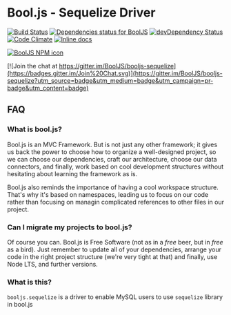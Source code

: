# Bool.js - Sequelize Driver

[![Build Status](https://travis-ci.org/BoolJS/booljs-sequelize.svg?branch=master)](https://travis-ci.org/BoolJS/booljs-sequelize) [![Dependencies status for BoolJS](https://david-dm.org/booljs/booljs-sequelize.svg)](https://david-dm.org/booljs/booljs-sequelize) [![devDependency Status](https://david-dm.org/booljs/booljs-sequelize/dev-status.svg)](https://david-dm.org/booljs/booljs-sequelize#info=devDependencies) [![Code Climate](https://codeclimate.com/github/BoolJS/booljs-sequelize/badges/gpa.svg)](https://codeclimate.com/github/BoolJS/booljs-sequelize) [![Inline docs](http://inch-ci.org/github/booljs/booljs-sequelize.svg?branch=master)](http://inch-ci.org/github/booljs/booljs-sequelize)

[![BoolJS NPM icon](https://nodei.co/npm/@booljs/sequelize.png)](https://npmjs.com/package/@booljs/sequelize)

[![Join the chat at https://gitter.im/BoolJS/booljs-sequelize](https://badges.gitter.im/Join%20Chat.svg)](https://gitter.im/BoolJS/booljs-sequelize?utm_source=badge&utm_medium=badge&utm_campaign=pr-badge&utm_content=badge)

## FAQ

### What is bool.js?
Bool.js is an MVC Framework. But is not just any other framework; it gives us back the power to choose how to organize a well-designed project, so we can choose our dependencies, craft our architecture, choose our data connectors, and finally, work based on cool development structures without hesitating about learning the framework as is.

Bool.js also reminds the importance of having a cool workspace structure. That's why it's based on namespaces, leading us to focus on our code rather than focusing on managin complicated references to other files in our project.

### Can I migrate my projects to bool.js?
Of course you can. Bool.js is Free Software (not as in a *free* beer, but in *free* as a bird). Just remember to update all of your dependencies, arrange your code in the right project structure (we're very tight at that) and finally, use Node LTS, and further versions.

### What is this?
`booljs.sequelize` is a driver to enable MySQL users to use `sequelize` library in bool.js
